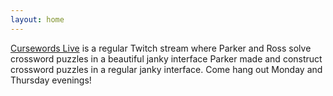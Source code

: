 ```yaml
---
layout: home
---
```


[Cursewords Live](https://www.twitch.tv/cursewordslive) is a regular Twitch stream where Parker and Ross solve crossword puzzles in a beautiful janky interface Parker made and construct crossword puzzles in a regular janky interface. Come hang out Monday and Thursday evenings!
